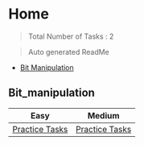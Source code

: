 # Home 

> Total Number of Tasks :        2

> Auto generated ReadMe

- [Bit Manipulation](#Bit_manipulation)

## Bit_manipulation

| Easy                                         | Medium                                         |
|----------------------------------------------|------------------------------------------------|
| [Practice Tasks](home/bit_manipulation/easy) | [Practice Tasks](home/bit_manipulation/medium) |

